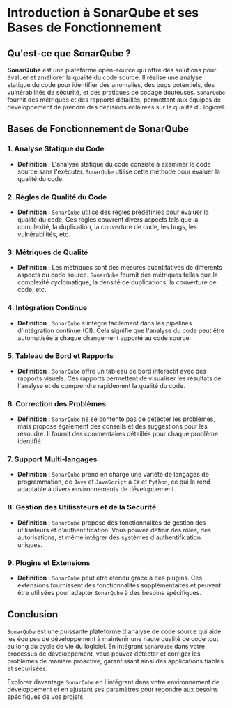 # Introduction à SonarQube et ses Bases de Fonctionnement

## Qu'est-ce que SonarQube ?

**SonarQube** est une plateforme open-source qui offre des solutions pour évaluer et améliorer la qualité du code source. Il réalise une analyse statique du code pour identifier des anomalies, des bugs potentiels, des vulnérabilités de sécurité, et des pratiques de codage douteuses. `SonarQube` fournit des métriques et des rapports détaillés, permettant aux équipes de développement de prendre des décisions éclairées sur la qualité du logiciel.

## Bases de Fonctionnement de SonarQube

### 1. **Analyse Statique du Code**

- **Définition :** L'analyse statique du code consiste à examiner le code source sans l'exécuter. `SonarQube` utilise cette méthode pour évaluer la qualité du code.

### 2. **Règles de Qualité du Code**

- **Définition :** `SonarQube` utilise des règles prédéfinies pour évaluer la qualité du code. Ces règles couvrent divers aspects tels que la complexité, la duplication, la couverture de code, les bugs, les vulnérabilités, etc.

### 3. **Métriques de Qualité**

- **Définition :** Les métriques sont des mesures quantitatives de différents aspects du code source. `SonarQube` fournit des métriques telles que la complexité cyclomatique, la densité de duplications, la couverture de code, etc.

### 4. **Intégration Continue**

- **Définition :** `SonarQube` s'intègre facilement dans les pipelines d'intégration continue (CI). Cela signifie que l'analyse du code peut être automatisée à chaque changement apporté au code source.

### 5. **Tableau de Bord et Rapports**

- **Définition :** `SonarQube` offre un tableau de bord interactif avec des rapports visuels. Ces rapports permettent de visualiser les résultats de l'analyse et de comprendre rapidement la qualité du code.

### 6. **Correction des Problèmes**

- **Définition :** `SonarQube` ne se contente pas de détecter les problèmes, mais propose également des conseils et des suggestions pour les résoudre. Il fournit des commentaires détaillés pour chaque problème identifié.

### 7. **Support Multi-langages**

- **Définition :** `SonarQube` prend en charge une variété de langages de programmation, de `Java` et `JavaScript` à `C#` et `Python`, ce qui le rend adaptable à divers environnements de développement.

### 8. **Gestion des Utilisateurs et de la Sécurité**

- **Définition :** `SonarQube` propose des fonctionnalités de gestion des utilisateurs et d'authentification. Vous pouvez définir des rôles, des autorisations, et même intégrer des systèmes d'authentification uniques.

### 9. **Plugins et Extensions**

- **Définition :** `SonarQube` peut être étendu grâce à des plugins. Ces extensions fournissent des fonctionnalités supplémentaires et peuvent être utilisées pour adapter `SonarQube` à des besoins spécifiques.

## Conclusion

`SonarQube` est une puissante plateforme d'analyse de code source qui aide les équipes de développement à maintenir une haute qualité de code tout au long du cycle de vie du logiciel. En intégrant `SonarQube` dans votre processus de développement, vous pouvez détecter et corriger les problèmes de manière proactive, garantissant ainsi des applications fiables et sécurisées.

Explorez davantage `SonarQube` en l'intégrant dans votre environnement de développement et en ajustant ses paramètres pour répondre aux besoins spécifiques de vos projets.
